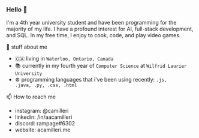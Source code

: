 ### Hello 👋

I'm a 4th year university student and have been programming for the majority of my life. I have a profound interest for AI, full-stack development, and SQL. In my free time, I enjoy to cook, code, and play video games.

📗 stuff about me

* 🇨🇦 living in <code>Waterloo, Ontario, Canada</code>
* 📚 currently in my fourth year of <code>Computer Science</code> at <code>Wilfrid Laurier University</code>
* ⚙️ programming languages that i've been using recently: <code>.js, .java, .py, .css, .html</code>

📫 How to reach me
* instagram: <href>@camilleri</href>
* linkedin: /in/aacamilleri
* discord: rampage#6302
* website: acamilleri.me


